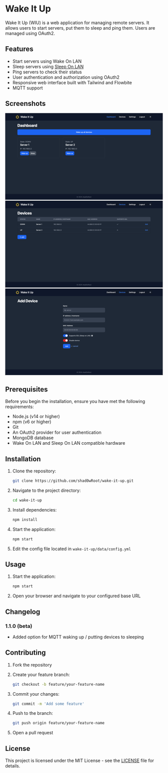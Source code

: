 # Wake It Up

Wake It Up (WIU) is a web application for managing remote servers. It allows users to start servers, put them to sleep and ping them. Users are managed using OAuth2.

## Features

- Start servers using Wake On LAN
- Sleep servers using [Sleep On LAN](https://github.com/SR-G/sleep-on-lan)
- Ping servers to check their status
- User authentication and authorization using OAuth2
- Responsive web interface built with Tailwind and Flowbite
- MQTT support

## Screenshots

![Screenshot of WIU Dashboard](screenshot1.png)
![Screenshot of WIU Devices page](screenshot2.png)
![Screenshot of WIU Device Add page](screenshot3.png)

## Prerequisites

Before you begin the installation, ensure you have met the following requirements:

- Node.js (v14 or higher)
- npm (v6 or higher)
- Git
- An OAuth2 provider for user authentication
- MongoDB database
- Wake On LAN and Sleep On LAN compatible hardware

## Installation

1. Clone the repository:

     ```sh
     git clone https://github.com/shad0wRoot/wake-it-up.git
     ```

2. Navigate to the project directory:

    ```sh
    cd wake-it-up
    ```

3. Install dependencies:

    ```sh
    npm install
    ```

4. Start the application:

    ```sh
    npm start
    ```

5. Edit the config file located in
`wake-it-up/data/config.yml`

## Usage

1. Start the application:

    ```sh
    npm start
    ```

2. Open your browser and navigate to your configured base URL

## Changelog

### 1.1.0 (beta)

- Added option for MQTT waking up / putting devices to sleeping

## Contributing

1. Fork the repository
2. Create your feature branch:

    ```sh
    git checkout -b feature/your-feature-name
    ```

3. Commit your changes:

    ```sh
    git commit -m 'Add some feature'
    ```

4. Push to the branch:

    ```sh
    git push origin feature/your-feature-name
    ```

5. Open a pull request

## License

This project is licensed under the MIT License - see the [LICENSE](LICENSE) file for details.
